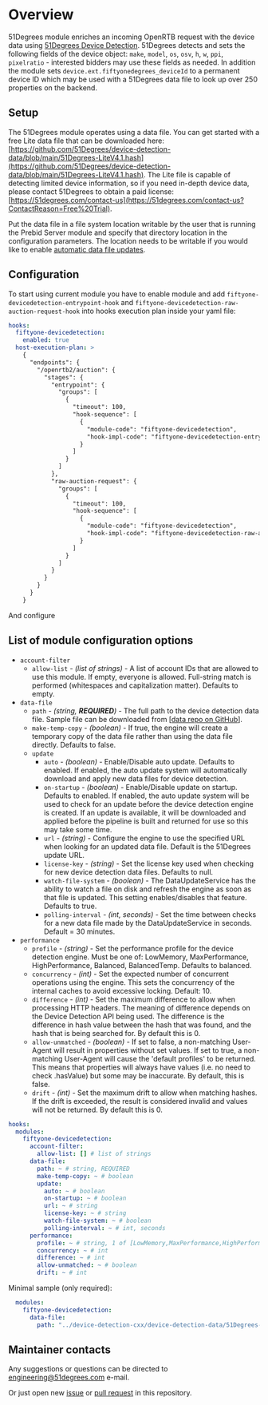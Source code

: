 # Overview

51Degrees module enriches an incoming OpenRTB request with the device data using [51Degrees Device Detection](https://51degrees.com/documentation/4.4/_device_detection__overview.html).   51Degrees detects and sets the following fields of the device object: `make`, `model`, `os`, `osv`, `h`, `w`, `ppi`, `pixelratio` - interested bidders may use these fields as needed.  In addition the module sets `device.ext.fiftyonedegrees_deviceId` to a permanent device ID which may be used with a 51Degrees data file to look up over 250 properties on the backend.

## Setup

The 51Degrees module operates using a data file. You can get started with a free Lite data file that can be downloaded here: [https://github.com/51Degrees/device-detection-data/blob/main/51Degrees-LiteV4.1.hash](https://github.com/51Degrees/device-detection-data/blob/main/51Degrees-LiteV4.1.hash).  The Lite file is capable of detecting limited device information, so if you need in-depth device data, please contact 51Degrees to obtain a paid license: [https://51degrees.com/contact-us](https://51degrees.com/contact-us?ContactReason=Free%20Trial).

Put the data file in a file system location writable by the user that is running the Prebid Server module and specify that directory location in the configuration parameters. The location needs to be writable if you would like to enable [automatic data file updates](https://51degrees.com/documentation/_features__automatic_datafile_updates.html).

## Configuration

To start using current module you have to enable module and add `fiftyone-devicedetection-entrypoint-hook` and `fiftyone-devicedetection-raw-auction-request-hook` into hooks execution plan inside your yaml file:

```yaml
hooks:
  fiftyone-devicedetection:
    enabled: true
  host-execution-plan: >
    {
      "endpoints": {
        "/openrtb2/auction": {
          "stages": {
            "entrypoint": {
              "groups": [
                {
                  "timeout": 100,
                  "hook-sequence": [
                    {
                      "module-code": "fiftyone-devicedetection",
                      "hook-impl-code": "fiftyone-devicedetection-entrypoint-hook"
                    }
                  ]
                }
              ]
            },
            "raw-auction-request": {
              "groups": [
                {
                  "timeout": 100,
                  "hook-sequence": [
                    {
                      "module-code": "fiftyone-devicedetection",
                      "hook-impl-code": "fiftyone-devicedetection-raw-auction-request-hook"
                    }
                  ]
                }
              ]
            }
          }
        }
      }
    }
```

And configure

## List of module configuration options

- `account-filter`
  - `allow-list` - _(list of strings)_ -  A list of account IDs that are allowed to use this module. If empty, everyone is allowed. Full-string match is performed (whitespaces and capitalization matter). Defaults to empty.
- `data-file`
  - `path` - _(string, **REQUIRED**)_ -  The full path to the device detection data file. Sample file can be downloaded from [[data repo on GitHub](https://github.com/51Degrees/device-detection-data/blob/main/51Degrees-LiteV4.1.hash)].
  - `make-temp-copy` - _(boolean)_ - If true, the engine will create a temporary copy of the data file rather than using the data file directly. Defaults to false.
  - `update`
    - `auto` - _(boolean)_ - Enable/Disable auto update. Defaults to enabled. If enabled, the auto update system will automatically download and apply new data files for device detection.
    - `on-startup` - _(boolean)_ - Enable/Disable update on startup. Defaults to enabled. If enabled, the auto update system will be used to check for an update before the device detection engine is created. If an update is available, it will be downloaded and applied before the pipeline is built and returned for use so this may take some time.
    - `url` - _(string)_ - Configure the engine to use the specified URL when looking for an updated data file. Default is the 51Degrees update URL.
    - `license-key` - _(string)_ - Set the license key used when checking for new device detection data files. Defaults to null.
    - `watch-file-system` - _(boolean)_ - The DataUpdateService has the ability to watch a file on disk and refresh the engine as soon as that file is updated. This setting enables/disables that feature. Defaults to true.
    - `polling-interval` - _(int, seconds)_ - Set the time between checks for a new data file made by the DataUpdateService in seconds. Default = 30 minutes.
- `performance`
  - `profile` - _(string)_ - Set the performance profile for the device detection engine. Must be one of: LowMemory, MaxPerformance, HighPerformance, Balanced, BalancedTemp. Defaults to balanced.
  - `concurrency` - _(int)_ - Set the expected number of concurrent operations using the engine. This sets the concurrency of the internal caches to avoid excessive locking. Default: 10.
  - `difference` - _(int)_ - Set the maximum difference to allow when processing HTTP headers. The meaning of difference depends on the Device Detection API being used. The difference is the difference in hash value between the hash that was found, and the hash that is being searched for. By default this is 0.
  - `allow-unmatched` - _(boolean)_ - If set to false, a non-matching User-Agent will result in properties without set values.
  If set to true, a non-matching User-Agent will cause the 'default profiles' to be returned. This means that properties will always have values (i.e. no need to check .hasValue) but some may be inaccurate. By default, this is false.
  - `drift` - _(int)_ - Set the maximum drift to allow when matching hashes. If the drift is exceeded, the result is considered invalid and values will not be returned. By default this is 0.

```yaml
hooks:
  modules:
    fiftyone-devicedetection:
      account-filter:
        allow-list: [] # list of strings
      data-file:
        path: ~ # string, REQUIRED
        make-temp-copy: ~ # boolean
        update:
          auto: ~ # boolean
          on-startup: ~ # boolean
          url: ~ # string
          license-key: ~ # string
          watch-file-system: ~ # boolean
          polling-interval: ~ # int, seconds
      performance:
        profile: ~ # string, 1 of [LowMemory,MaxPerformance,HighPerformance,Balanced,BalancedTemp]
        concurrency: ~ # int
        difference: ~ # int
        allow-unmatched: ~ # boolean
        drift: ~ # int
```

Minimal sample (only required):

```yaml
  modules:
    fiftyone-devicedetection:
      data-file:
        path: "../device-detection-cxx/device-detection-data/51Degrees-LiteV4.1.hash" # REQUIRED, download the sample from https://github.com/51Degrees/device-detection-data/blob/main/51Degrees-LiteV4.1.hash
```

## Maintainer contacts

Any suggestions or questions can be directed to [engineering@51degrees.com](engineering@51degrees.com) e-mail.

Or just open new [issue](https://github.com/prebid/prebid-server-java/issues/new) or [pull request](https://github.com/prebid/prebid-server-java/pulls) in this repository.
